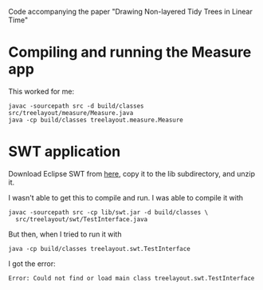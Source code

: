 Code accompanying the paper "Drawing Non-layered Tidy Trees in Linear Time"


# Compiling and running the Measure app

This worked for me:

```
javac -sourcepath src -d build/classes src/treelayout/measure/Measure.java
java -cp build/classes treelayout.measure.Measure
```


# SWT application

Download Eclipse SWT from 
[here](https://www.eclipse.org/swt/), copy it to the lib subdirectory,
and unzip it.

I wasn't able to get this to compile and run.  I was able to compile it with

```
javac -sourcepath src -cp lib/swt.jar -d build/classes \
  src/treelayout/swt/TestInterface.java 
```

But then, when I tried to run it with

```
java -cp build/classes treelayout.swt.TestInterface
```

I got the error:

```
Error: Could not find or load main class treelayout.swt.TestInterface
```
